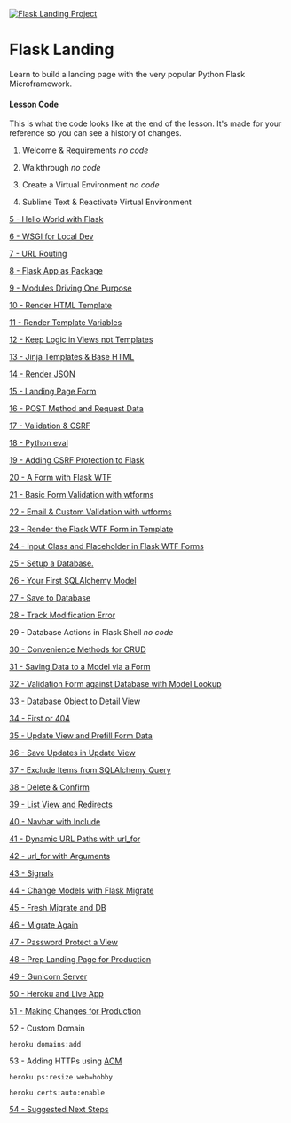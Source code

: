 [![Flask Landing Project](https://static.codingforentrepreneurs.com/media/projects/flask-landing/images/share/Flask_Landing.jpg)](https://www.codingforentrepreneurs.com/projects/flask-landing/)

# Flask Landing
Learn to build a landing page with the very popular Python Flask Microframework.


#### Lesson Code
This is what the code looks like at the end of the lesson. It's made for your reference so you can see a history of changes.

1. Welcome & Requirements _no code_

2. Walkthrough _no code_

3. Create a Virtual Environment _no code_

4. Sublime Text & Reactivate Virtual Environment

[5 - Hello World with Flask](../../tree/e0b1bae98738c6ab93ccf913eedacbf62dbc0b23/)

[6 - WSGI for Local Dev](../../tree/00fb9c3c51033e54d6e732dd9db65ef181a37acf/)

[7 - URL Routing](../../tree/673af3942b11d1d44605806c3fac26a00d511b4f/)

[8 - Flask App as Package](../../tree/18fbffadea20e83513da3847f6b23c48c8f44a1f/)

[9 - Modules Driving One Purpose](../../tree/bf9019d97cb55e73b59d34a9be251e7fbe4ca0aa/)

[10 - Render HTML Template](../../tree/c6737068a09f5358ef72d086d0b6f761c70b3aeb/)

[11 - Render Template Variables](../../tree/fb1b4cdaf6c7f08b4b7f75a15eda2c43448e5d65/)

[12 - Keep Logic in Views not Templates](../../tree/73db8b26456ecc8e871032044201a60956107772/)

[13 - Jinja Templates & Base HTML](../../tree/eafb22b8625bc3ca45d6fdf7d2f7f1243d66671a/)

[14 - Render JSON](../../tree/408e5d924f56dcfb905f7ccfe61ff71bc63e8f96/)

[15 - Landing Page Form](../../tree/d88a0cce5df34b566f1880db658f13386c326856/)

[16 - POST Method and Request Data](../../tree/1989f28a78360583ef3b640c0dd867cff29fbff6/)

[17 - Validation & CSRF](../../tree/3ecb4a0d2758c540f0b6b098067059adf0d0bb6e/)

[18 - Python eval](../../tree/d7b13b28124af76148fa9342ef6114b68abec01e/)

[19 - Adding CSRF Protection to Flask](../../tree/ff80d1549787d2a1f13661941e71ee15b46eb3c9/)

[20 - A Form with Flask WTF](../../tree/7ee56db3e7633048cf5d0aa2520435e3a2d03ba1/)

[21 - Basic Form Validation with wtforms](../../tree/f5bf3c1fbbf6a05897c309efe3e909d83307f1de/)

[22 - Email & Custom Validation with wtforms](../../tree/028b783848ed6e8f108557e2162874dedc90d33a/)

[23 - Render the Flask WTF Form in Template](../../tree/8de49fcad740e8c064e2d03b16b1c09ea5e3c672/)

[24 - Input Class and Placeholder in Flask WTF Forms](../../tree/7b726a6020a6afd9665a3f664a1e9feca35de57c/)

[25 - Setup a Database.](../../tree/2e3407349bf1c2856f5185fff4f4066bf12e3e3f/)

[26 - Your First SQLAlchemy Model](../../tree/22aef7ac1b85c8b91ae6302231a428c92bf43cec/)

[27 - Save to Database](../../tree/80f45ba6f6b91e63de0e651791dd56aebc65ac0d/)

[28 - Track Modification Error](../../tree/f85ab67a848a1e933e90dbd6f4f1adad5dad734b/)

29 - Database Actions in Flask Shell _no code_

[30 - Convenience Methods for CRUD](../../tree/40bef5eed2c5f26597ab8d8cfc27ae222bf06ab1/)

[31 - Saving Data to a Model via a Form](../../tree/67ff9521c1fa1b59f8ee24f187edf0eb93fca2f1/)

[32 - Validation Form against Database with Model Lookup](../../tree/4b18028a0400202eda2348e1813e271ced21b0cd/)

[33 - Database Object to Detail View](../../tree/66f835df39c0b1ce1c686ad4870262c7dc24f457/)

[34 - First or 404](../../tree/6bd31ec341f0a393bd99b38b301ed50d459a584b/)

[35 - Update View and Prefill Form Data](../../tree/be5f10208f1c570c76dedda7029c3069fc7b5e52/)

[36 - Save Updates in Update View](../../tree/a4c49e8609a32912a1023228030fd7e6613c1ca2/)

[37 - Exclude Items from SQLAlchemy Query](../../tree/3089738bc2bb51654544c18c4c564fba1d774999/)

[38 - Delete & Confirm](../../tree/cfca3cae6dee29c28ea215a96a48cc0ca805befb/)

[39 - List View and Redirects](../../tree/4facdfad3716f9cdb587fe3b0c98ea765c162b7d/)

[40 - Navbar with Include](../../tree/a599b78bbec3f92e342c92fe77fc9c63d4c603ef/)

[41 - Dynamic URL Paths with url_for](../../tree/670fd920a08d91c620d83715a33e45549482cb91/)

[42 - url_for with Arguments](../../tree/dde3a97252e2cf9a9da421d3a445271f27d7de15/)

[43 - Signals](../../tree/83c9e403f648f6d9802efbef098c93aa09e15ffa/)

[44 - Change Models with Flask Migrate](../../tree/1855bfed2d305b5a04d22cf3e6fb690da75a14f4/)

[45 - Fresh Migrate and DB](../../tree/e52416b57d029d08cc093358a9278e39e6f99860/)

[46 - Migrate Again](../../tree/da69781001544f584e5f154776280a20d35596f6/)

[47 - Password Protect a View](../../tree/fa5dd457296e6867c11891bd9d27f8bcb214ff02)

[48 - Prep Landing Page for Production](../../tree/4bbadfb22c79d715fd392eec1243068b709a029b)

[49 - Gunicorn Server](../../tree/02172e4ca126acf87e3454d5260ce9df8c125a3f)

[50 - Heroku and Live App](../../tree/0abc3be684d974e7a94e07944ae57cbee0d64f20)

[51 - Making Changes for Production](../../tree/4e86345148d84b0ea4513a67be2575bc7d85325f)

52 - Custom Domain
```console
heroku domains:add
```

53 - Adding HTTPs using [ACM](https://devcenter.heroku.com/articles/automated-certificate-management)
```console
heroku ps:resize web=hobby

heroku certs:auto:enable
```

[54 - Suggested Next Steps](../../tree/45d1da542aeea47e8554df306747d844a2a42279)
